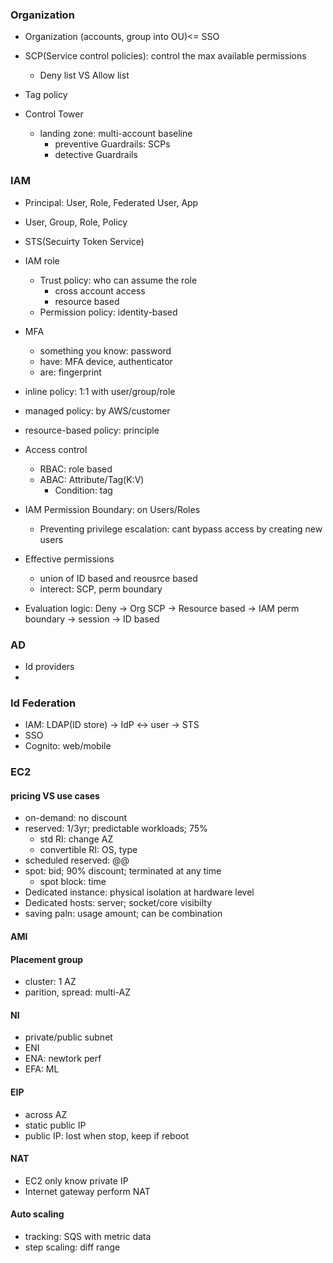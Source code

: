 
### Organization
- Organization (accounts, group into OU)<= SSO

- SCP(Service control policies): control the max available permissions
  - Deny list VS Allow list
- Tag policy

- Control Tower
  - landing zone: multi-account baseline
    - preventive Guardrails: SCPs
    - detective Guardrails

### IAM
- Principal: User, Role, Federated User, App
- User, Group, Role, Policy

- STS(Secuirty Token Service)
- IAM role
  - Trust policy: who can assume the role
    - cross account access
    - resource based
  - Permission policy: identity-based

- MFA
  - something you know: password
  - have: MFA device, authenticator
  - are: fingerprint

- inline policy: 1:1 with user/group/role
- managed policy: by AWS/customer
- resource-based policy: principle
- Access control
  - RBAC: role based
  - ABAC: Attribute/Tag(K:V)
    - Condition: tag
- IAM Permission Boundary: on Users/Roles
  - Preventing privilege escalation: cant bypass access by creating new users

- Effective permissions
  - union of ID based and reousrce based
  - interect: SCP, perm boundary

- Evaluation logic: Deny -> Org SCP -> Resource based -> IAM perm boundary -> session -> ID based

### AD
- Id providers
- 
### Id Federation
- IAM: LDAP(ID store) -> IdP <-> user -> STS
- SSO
- Cognito: web/mobile




### EC2

#### pricing VS use cases
- on-demand: no discount
- reserved: 1/3yr; predictable workloads; 75%
  - std RI: change AZ
  - convertible RI: OS, type
- scheduled reserved: @@ 
- spot: bid; 90% discount; terminated at any time
  - spot block: time
- Dedicated instance: physical isolation at hardware level
- Dedicated hosts: server; socket/core visibilty
- saving paln: usage amount; can be combination

#### AMI

#### Placement group

- cluster: 1 AZ
- parition, spread: multi-AZ

#### NI
- private/public subnet
- ENI
- ENA: newtork perf 
- EFA: ML

#### EIP
- across AZ
- static public IP
- public IP: lost when stop, keep if reboot
#### NAT

- EC2 only know private IP
- Internet gateway perform NAT

#### Auto scaling
- tracking: SQS with metric data
- step scaling: diff range

























